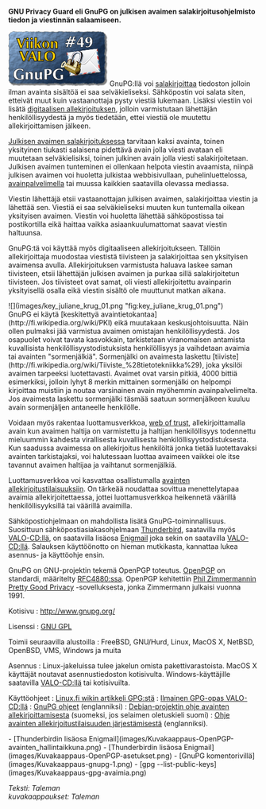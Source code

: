 <!--
Title: 1x49 GnuPG - Viikon VALO #49
Date: 2011/12/04
Pageimage: valo49-gnupg.png
Tags: Linux,Windows,Mac OS X,FreeBSD,OpenBSD,NetBSD,VMS,GNU/Hurd,Internet,Salaus,Viestintä,Tietoturva
-->

**GNU Privacy Guard eli GnuPG on julkisen avaimen
salakirjoitusohjelmisto tiedon ja viestinnän salaamiseen.**

![](images/valo49-gnupg.png "fig:valo49-gnupg.png")
GnuPG:llä voi
[salakirjoittaa](http://fi.wikipedia.org/wiki/Salakirjoitus) tiedoston
jolloin ilman avainta sisältöä ei saa selväkieliseksi. Sähköpostin voi
salata siten, etteivät muut kuin vastaanottaja pysty viestiä lukemaan.
Lisäksi viestiin voi lisätä [digitaalisen
allekirjoituksen](http://fi.wikipedia.org/wiki/Digitaalinen_allekirjoitus),
jolloin varmistutaan lähettäjän henkilöllisyydestä ja myös tiedetään,
ettei viestiä ole muutettu allekirjoittamisen jälkeen.

[Julkisen avaimen
salakirjoituksessa](http://fi.wikipedia.org/wiki/Salaus#Salausalgoritmeja)
tarvitaan kaksi avainta, toinen yksityinen tiukasti salaisena pidettävä
avain jolla viesti avataan eli muutetaan selväkielisiksi, toinen
julkinen avain jolla viesti salakirjoitetaan. Julkisen avaimen
tunteminen ei ollenkaan helpota viestin avaamista, niinpä julkisen
avaimen voi huoletta julkistaa webbisivullaan, puhelinluettelossa,
[avainpalvelimella](http://linux.fi/wiki/Gpg#Avainpalvelimet) tai muussa
kaikkien saatavilla olevassa mediassa.

Viestin lähettäjä etsii vastaanottajan julkisen avaimen, salakirjoittaa
viestin ja lähettää sen. Viestiä ei saa selväkieliseksi muuten kun
tuntemalla oikean yksityisen avaimen. Viestin voi huoletta lähettää
sähköpostissa tai postikortilla eikä haittaa vaikka asiaankuulumattomat
saavat viestin haltuunsa.

GnuPG:tä voi käyttää myös digitaaliseen allekirjoitukseen. Tällöin
allekirjoittaja muodostaa viestistä tiivisteen ja salakirjoittaa sen
yksityisen avaimensa avulla. Allekirjoituksen varmistusta haluava laskee
saman tiivisteen, etsii lähettäjän julkisen avaimen ja purkaa sillä
salakirjoitetun tiivisteen. Jos tiivisteet ovat samat, oli viesti
allekirjoitettu avainparin yksityisellä osalla eikä viestin sisältö ole
muuttunut matkan aikana.

<div class="rightimage" markdown="1">
![](images/key_juliane_krug_01.png "fig:key_juliane_krug_01.png‎")
</div>
GnuPG ei
käytä [keskitettyä avaintietokantaa](http://fi.wikipedia.org/wiki/PKI)
eikä muutakaan keskusjohtoisuutta. Näin ollen pulmaksi jää varmistua
avaimen omistajan henkilöllisyydestä. Jos osapuolet voivat tavata
kasvokkain, tarkistetaan viranomaisen antamista kuvallisista
henkilöllisyystodistuksista henkilöllisyys ja vaihdetaan avaimia tai
avainten "sormenjälkiä". Sormenjälki on avaimesta laskettu
[tiiviste](http://fi.wikipedia.org/wiki/Tiiviste_%28tietotekniikka%29),
joka yksilöi avaimen tarpeeksi luotettavasti. Avaimet ovat varsin
pitkiä, 4000 bittiä esimerkiksi, jolloin lyhyt 8 merkin mittainen
sormenjälki on helpompi kirjoittaa muistiin ja noutaa varsinainen avain
myöhemmin avainpalvelimelta. Jos avaimesta laskettu sormenjälki täsmää
saatuun sormenjälkeen kuuluu avain sormenjäljen antaneelle henkilölle.

Voidaan myös rakentaa luottamusverkkoa, [web of
trust](http://en.wikipedia.org/wiki/Web_of_trust), allekirjoittamalla
avain kun avaimen haltija on varmistettu ja haltijan henkilöllisyys
todennettu mieluummin kahdesta virallisesta kuvallisesta
henkilöllisyystodistuksesta. Kun saadussa avaimessa on allekirjoitus
henkilöltä jonka tietää luotettavaksi avainten tarkistajaksi, voi
halutessaan luottaa avaimeen vaikkei ole itse tavannut avaimen haltijaa
ja vaihtanut sormenjälkiä.

Luottamusverkkoa voi kasvattaa osallistumalla [avainten
allekirjoitustilaisuuksiin](http://en.wikipedia.org/wiki/Key_signing_party).
On tärkeää noudattaa sovittua menettelytapaa avaimia
allekirjoitettaessa, jottei luottamusverkkoa heikennetä väärillä
henkilöllisyyksillä tai väärillä avaimilla.

Sähköpostiohjelmaan on mahdollista lisätä GnuPG-toiminnallisuus.
Suosittuun sähköpostiasiakasohjelmaan
[Thunderbird](http://fi.wikipedia.org/wiki/Mozilla_Thunderbird),
saatavilla myös
[VALO-CD:llä](http://www.valo-cd.fi/ilmainen_thunderbird), on saatavilla
lisäosa [Enigmail](http://linux.fi/wiki/Enigmail) joka sekin on
saatavilla [VALO-CD:llä](http://www.valo-cd.fi/ilmainen_enigmail-opas).
Salauksen käyttöönotto on hieman mutkikasta, kannattaa lukea asennus- ja
käyttöohje ensin.

GnuPG on GNU-projektin tekemä OpenPGP toteutus.
[OpenPGP](http://www.openpgp.org/) on standardi, määritelty
[RFC4880:ssa](http://www.ietf.org/rfc/rfc4880.txt). OpenPGP kehitettiin
[Phil Zimmermannin](http://www.philzimmermann.com/EN/background/index.html)
[Pretty Good Privacy](http://fi.wikipedia.org/wiki/PGP) -sovelluksesta,
jonka Zimmermann julkaisi vuonna 1991.

Kotisivu
:   <http://www.gnupg.org/>

Lisenssi
:   [GNU GPL](GNU_GPL)

Toimii seuraavilla alustoilla
:   FreeBSD, GNU/Hurd, Linux, MacOS X, NetBSD, OpenBSD, VMS, Windows ja
    muita

Asennus
:   Linux-jakeluissa tulee jakelun omista pakettivarastoista. MacOS X
    käyttäjät noutavat asennustiedoston kotisivulta. Windows-käyttäjille
    saatavilla [VALO-CD:llä](http://www.valo-cd.fi/ilmainen_gpg-opas) tai
    kotisivuilta.

Käyttöohjeet
:   [Linux.fi wikin artikkeli GPG:stä](http://linux.fi/wiki/Gpg)
:   [Ilmainen GPG-opas
    VALO-CD:llä](http://www.valo-cd.fi/ilmainen_gpg-opas)
:   [GnuPG ohjeet](http://www.gnupg.org/documentation/index.en.html)
    (englanniksi)
:   [Debian-projektin ohje avainten
    allekirjoittamisesta](http://www.debian.org/events/keysigning)
    (suomeksi, jos selaimen oletuskieli suomi)
:   [Ohje avainten allekirjoitustilaisuuden
    järjestämisestä](http://cryptnet.net/fdp/crypto/keysigning_party/en/keysigning_party.html)
    (englanniksi).

<div class="psgallery" markdown="1">
-   [Thunderbirdin lisäosa Enigmail](images/Kuvakaappaus-OpenPGP-avainten_hallintaikkuna.png)
-   [Thunderbirdin lisäosa Enigmail](images/Kuvakaappaus-OpenPGP-asetukset.png)
-   [GnuPG komentorivillä](images/Kuvakaappaus-gnupg-1.png)
-   [gpg --list-public-keys](images/Kuvakaappaus-gpg-avaimia.png)
</div>

*Teksti: Taleman* <br />
*kuvakaappaukset: Taleman*
